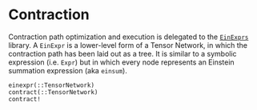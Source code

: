 # Contraction

Contraction path optimization and execution is delegated to the [`EinExprs`](https://github.com/bsc-quantic/EinExprs) library. A `EinExpr` is a lower-level form of a Tensor Network, in which the contraction path has been laid out as a tree. It is similar to a symbolic expression (i.e. `Expr`) but in which every node represents an Einstein summation expression (aka `einsum`).

```@docs
einexpr(::TensorNetwork)
contract(::TensorNetwork)
contract!
```
